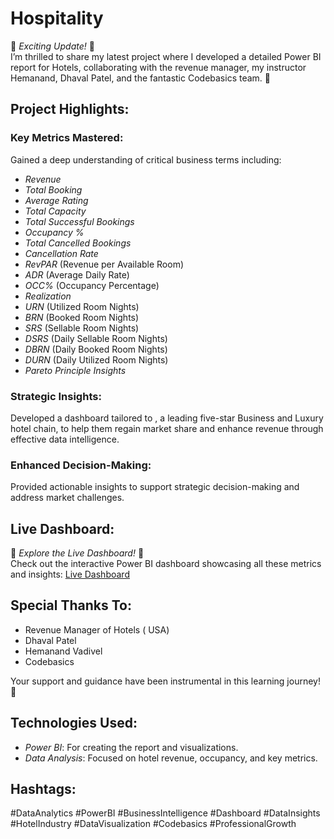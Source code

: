 # Hospitality
🚀 *Exciting Update!* 🚀  
I’m thrilled to share my latest project where I developed a detailed Power BI report for  Hotels, collaborating with the revenue manager, my instructor Hemanand, Dhaval Patel, and the fantastic Codebasics team. 🎉

## Project Highlights:

### Key Metrics Mastered:
Gained a deep understanding of critical business terms including:
- *Revenue*
- *Total Booking*
- *Average Rating*
- *Total Capacity*
- *Total Successful Bookings*
- *Occupancy %*
- *Total Cancelled Bookings*
- *Cancellation Rate*
- *RevPAR* (Revenue per Available Room)
- *ADR* (Average Daily Rate)
- *OCC%* (Occupancy Percentage)
- *Realization*
- *URN* (Utilized Room Nights)
- *BRN* (Booked Room Nights)
- *SRS* (Sellable Room Nights)
- *DSRS* (Daily Sellable Room Nights)
- *DBRN* (Daily Booked Room Nights)
- *DURN* (Daily Utilized Room Nights)
- *Pareto Principle Insights*

### Strategic Insights:
Developed a dashboard tailored to , a leading five-star Business and Luxury hotel chain, to help them regain market share and enhance revenue through effective data intelligence.

### Enhanced Decision-Making:
Provided actionable insights to support strategic decision-making and address market challenges.

## Live Dashboard:
🌟 *Explore the Live Dashboard!* 🌟  
Check out the interactive Power BI dashboard showcasing all these metrics and insights: [Live Dashboard](https://app.powerbi.com/view?r=eyJrIjoiZGY0MTA1YmEtNmYzYi00Y2MxLTgxNWMtNmUyODA3MzAyZWM3IiwidCI6ImM2ZTU0OWIzLTVmNDUtNDAzMi1hYWU5LWQ0MjQ0ZGM1YjJjNCJ9)
 


## Special Thanks To:
- Revenue Manager of  Hotels ( USA)
- Dhaval Patel
- Hemanand Vadivel
- Codebasics

Your support and guidance have been instrumental in this learning journey! 🙌

## Technologies Used:
- *Power BI*: For creating the report and visualizations.
- *Data Analysis*: Focused on hotel revenue, occupancy, and key metrics.

## Hashtags:
#DataAnalytics #PowerBI #BusinessIntelligence #Dashboard #DataInsights #HotelIndustry #DataVisualization #Codebasics #ProfessionalGrowth
